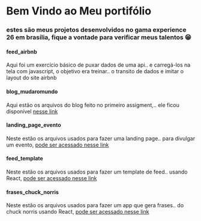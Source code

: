 # Bem Vindo ao Meu portifólio
### estes são meus projetos desenvolvidos no gama experience 26 em brasília, fique a vontade para verificar meus talentos 😁

#### feed_airbnb
Aqui foi um exercício básico de puxar dados de uma api..
e carregá-los na tela com javascript, o objetivo era treinar..
o transito de dados e imitar o layout do site airbnb

#### blog_mudaromundo
Aqui estão os arquivos do blog feito no primeiro assigment,..
ele ficou disponível <a target="_blank" href="http://www.mudaromundo.blog.br" >nesse link</a>

#### landing_page_evento
Neste estão os arquivos usados para fazer uma landing page..
para divulgar um evento, <a href="http://educacao-financeira.surge.sh" target="_blank">pode ser acessado nesse link</a>

#### feed_template
Neste estão os arquivos usados para fazer um template de feed..
usando React, <a href="http://template-feed.surge.sh" target="_blank">pode ser acessado nesse link</a>

#### frases_chuck_norris
Neste estão os arquivos usados para fazer um app que gera frases..
do chuck norris usando React, <a href="http://frases-chuck-norris.surge.sh" target="_blank">pode ser acessado nesse link</a>
